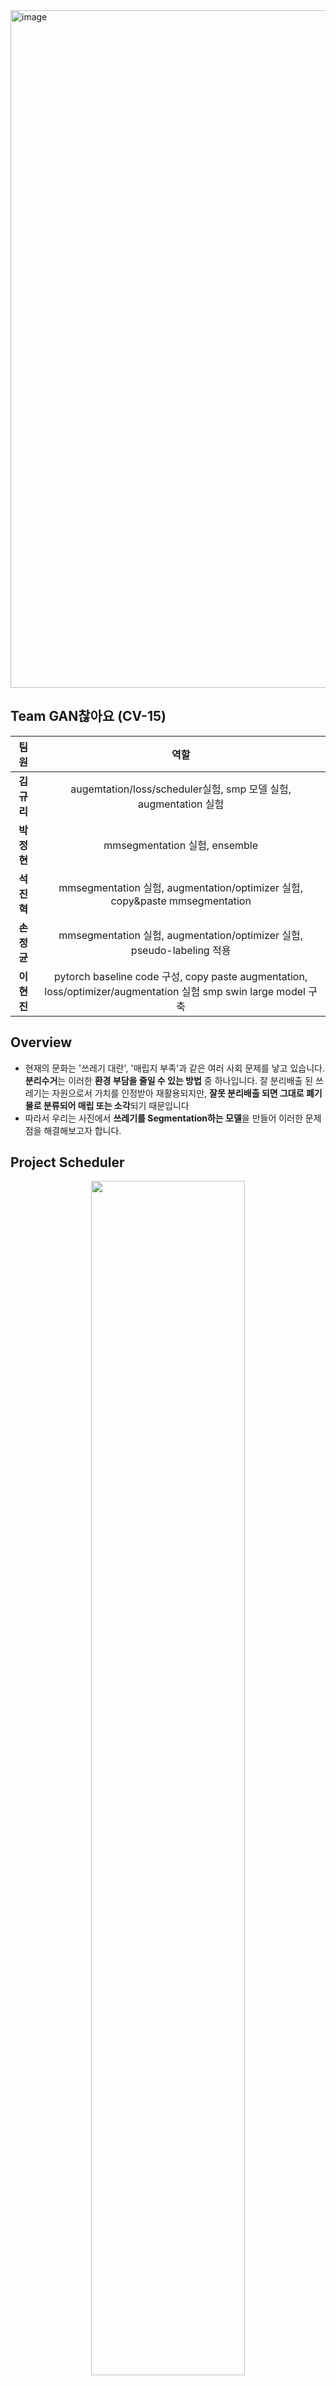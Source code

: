 <img width="1084" alt="image" src="https://user-images.githubusercontent.com/57162812/172509568-9e97c48a-3031-45b2-bee7-acb70f38a125.png">

## Team GAN찮아요 (CV-15) 

| 팀원 | 역할 |
|:-:|:-:|
| **김규리** | augemtation/loss/scheduler실험, smp 모델 실험, augmentation 실험|
| **박정현** | mmsegmentation 실험, ensemble |
| **석진혁** | mmsegmentation 실험, augmentation/optimizer 실험, copy&paste mmsegmentation |
| **손정균** | mmsegmentation 실험, augmentation/optimizer 실험, pseudo-labeling 적용 |
| **이현진** | pytorch baseline code 구성, copy paste augmentation, loss/optimizer/augmentation 실험 smp swin large model 구축 |

## Overview

- 현재의 문화는 '쓰레기 대란', '매립지 부족'과 같은 여러 사회 문제를 낳고 있습니다. **분리수거**는 이러한 **환경 부담을 줄일 수 있는 방법** 중 하나입니다. 잘 분리배출 된 쓰레기는 자원으로서 가치를 인정받아 재활용되지만, **잘못 분리배출 되면 그대로 폐기물로 분류되어 매립 또는 소각**되기 때문입니다
- 따라서 우리는 사진에서 **쓰레기를 Segmentation하는 모델**을 만들어 이러한 문제점을 해결해보고자 합니다.

## Project Scheduler

<div align="center"><img src="https://user-images.githubusercontent.com/57162812/172510441-4c78808b-3dcd-4808-bdcc-c3bd718d73f4.png" width="70%"></div>


## Dataset

- **데이터 셋 구조**
    - 11개 class
        - 쓰레기 카테고리 값에 따른 분류
        - `Background`, `General trash`, `Paper`, `Paper pack`, `Metal`, `Glass`, `Plastic`, `Styrofoam`, `Plastic bag`, `Battery`, `Clothing`
    - 데이터 셋
        - 이미지 크기 $w \times h$ : $512 \times 512$
        - 전체 데이터 개수 : 3272
        - training data : validation data = 8 : 2 + stratified 5-fold
    - Annotation file
        - Format : COCO
        - images : `id`, `height`, `width`, `filename`
        - annotations : `id`, `segmentation`, `bbox`, `area`, `category_id`, `image_id`

## 평가 방법

**MIoU**
- IoU
  <div align="center"><img src="https://user-images.githubusercontent.com/57162812/172510719-87b3ef9a-8c6b-4d5e-93cb-869a969f012f.png" width="70%"></div>

- Example of IoU
  <div align="center"><img src="https://user-images.githubusercontent.com/57162812/172510832-6d79d63b-cd8d-471c-9e08-78fb2280f112.png" width="70%"></div>

- Example of MIoU
  <div align="center"><img src="https://user-images.githubusercontent.com/57162812/172510971-580314f1-0876-41d8-852d-d453d4d5e3b0.png" width="70%"></div>
  
## Experiment

### 1. EDA

- 데이터셋 불균형
    
    <div align="center"><img src="https://user-images.githubusercontent.com/57162812/172511174-9b8310d1-c674-442a-8c6c-ca7f5aa4d86d.png" width="40%"></div>
    
- 이미지 속 object의 상대적 크기 분포

    <div align="center"><img src="https://user-images.githubusercontent.com/57162812/172511195-58dcbb97-1270-4de9-853e-9d686620a5c9.png" width="40%"></div>

→ **데이터 불균형** 및 **작은 object**를 잘 잡아내는 데에 있어서 집중할 필요가 있다는 사실 확인 가능

→ 이를 해결하기 위해 Copy-Paste등의 **Augmentation**과, Dice loss, Focal loss 등의 **손실함수**를 적용하는 등의 실험을 시도

### 2. 전처리

> **Copy-Paste Augmentation**
> 
> `copy-paste augmentation` 오픈소스코드를 활용해 부족한 class에 대해서 copy paste를 진행함으로써 데이터 증강 효과를 진행해 주었다.
> <div align="center"><img src="https://user-images.githubusercontent.com/57162812/172511440-5f626be0-7a73-4872-9385-64a9f5a66ef6.png" width="60%"></div>

> **Albumentation, Torchvision Augmentaiton**
>
>  `RandomShadow`, `RandomResizedCrop`를 통해서 작은 object 및 가려져 일부만 나온 object에 대해서 학습 가능하도록 진행해 주었다.
>  <div align="center"><img src="https://user-images.githubusercontent.com/57162812/172511602-82cbbfd5-b310-4406-8a95-9a804e437fff.png" width="60%"></div>

### 3. 모델링
#### 3-1. 모델 라이브러리

> **MMSegmentation**
> <div align="center"><img src="https://user-images.githubusercontent.com/57162812/172511762-63f5d8a4-ed7c-4390-9554-e6384cc93109.png" width="80%"></div>

> **Segmentation Models Pytorch**
> <div align="center"><img src="https://user-images.githubusercontent.com/57162812/172511839-66e689e3-1119-4146-84fe-171859848224.png" width="80%"></div>

#### 3-2. Loss
- Focal Loss, Dice Loss, Cross Entropy Loss, Lovasz Loss를 사용 하여 **데이터 불균형 문제**를 완화 시킬 수 있는 조합 및 parameter 값들을 적용한 loss 사용

### 4. 실험

#### **4-1. 모델 실험**

- `mobilenet`, `resnet50` encoder는 가벼워 40epoch 기준 2시간 가량 걸려 다양한 실험을 하기에 있어서 적합한 모델임을 확인할 수 있었다.
- `deeplabv3+`
- `ocrnet`
- `PAN` smp 모델중에서 시간대비 성능이 가장 좋게 나왔음을 확인 할 수 있었다.

#### **4-2. 하이퍼파라미터 및 augmentation 실험**

- `Loss` : Focal Loss, Dice Loss, Cross Entropy Loss, Lovasz Loss, Focal + DIce Loss, Focal + CE Loss, Encoder와 Auxiliary의 Loss 또한 다르게 적용해 보았다.
- `Optimizer` : SGD, ASGD, Adam, AdamP, AdamW, RAdam, MADGRAD
- `Augmentation`
    - Color Scale : ChannelShuffle, RandomBrightnessContrast, ToGray, HueSaturationValue
    - Weather : RadnomSnow, RandomFog, RandomShadow, RandomRain
    - Geometric : (Flip, RandomRoatet90, RandomCrop), (ShiftScaleRotate, RandomResizedCrop),
    - CoarseDropOut, Gridmask, Copy-Paste

#### **4-3. Pseudo-Label** 

- 비교적 작은 모델인 uper_resnet50 모델에 pseudo-lable을 적용 시켜 확인해본 결과 pseudo-label을 적용시킨 모델의 성능이 대폭 상승한것을 확인할 수 있었다.

#### **4-4. Ensemble**

- `Soft voting` : mIoU는 비슷하지만 클래스마다 IoU가 다른 경우가 많아서 각 모델이 잘 잡는 클래스에 가중치를 주어서 soft voting ensemble을 적용해보았다.
- `Hard voting` : 성능이 좋았던 모델들에 hard voting을 적용해보았다.

## Results

- 상위 5개의 제출 파일에 대해서 hard voting

<div align="center"><img src="https://user-images.githubusercontent.com/57162812/172512045-b786ef0e-00ae-4528-8de3-5b25fc542659.png" width="80%"></div>

- `0.8071` : 6개 모델 hard voting + 특정 클래스에 가중치
    - **mmseg :** BEit + swin large, UperNet + beit pseudo, UperNet + BEit with 512 size+pseudo, Upernet +swin large, UperNet + swin base with pseudo
    - **smp** : PANet + swin large
- `0.8053` : 7개 모델(**mmseg** **HRNet** + **OCR**, **UperNet** + **BEit**, **UperNet** + **swin base**)에 클래스 별로 가중치를 준 soft voting
- `0.7876` : **smp** **PANet** + **swin large** 1fold, 3fold, 4fold hard voting
- `0.7264` : 6개 모델(0.8071의 모델과 동일) hard voting
- `0.7255` : **mmseg** **UperNet** + **swin base** pseudo labeling

## Requirements

---

```jsx
pip install -r requirements.txt
```

# Train.py

---

```python
# MMSeg
python tools/train.py {config 파일 경로} --work-dir {work_dir 경로} --seed 21

# SMP
python3 train.py --dir {custom 내 폴더이름}
```

# Test.py

---

```python
# MMSeg
python tools/inference.py {config 파일 경로} {pth 파일 경로} --file_name {저장 될 csv 파일 이름}

# SMP
python3 inference.py --dir {custom_name} --model {epoch00}
```
